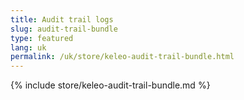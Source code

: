 ```yaml
---
title: Audit trail logs
slug: audit-trail-bundle
type: featured
lang: uk
permalink: /uk/store/keleo-audit-trail-bundle.html
---
```


{% include store/keleo-audit-trail-bundle.md %}

